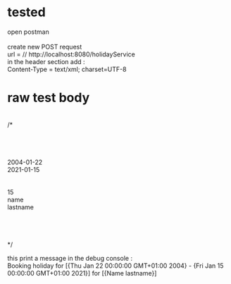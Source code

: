 # tested

open postman</br>  
create new POST request</br>
url =<wsdl url> // http://localhost:8080/holidayService</br>
in the header section add :</br>
  Content-Type = text/xml; charset=UTF-8</br>

# raw test body 
</br>
/*<soapenv:Envelope xmlns:soapenv="http://schemas.xmlsoap.org/soap/envelope/" xmlns:sch="http://joedayz.pe/hr/schemas"></br>
   <soapenv:Header/></br>
    <soapenv:Body></br>
      <sch:HolidayRequest></br>
         <sch:Holiday></br>
            <sch:StartDate>2004-01-22</sch:StartDate></br>
            <sch:EndDate>2021-01-15</sch:EndDate></br>
         </sch:Holiday></br>
         <sch:Employee></br>
            <sch:Number>15</sch:Number></br>
            <sch:FirstName>name</sch:FirstName></br>
            <sch:LastName>lastname</sch:LastName></br>
         </sch:Employee></br>
      </sch:HolidayRequest></br>
   </soapenv:Body></br>
</soapenv:Envelope></br>
*/

this print a message in the debug console :</br>
  Booking holiday for [{Thu Jan 22 00:00:00 GMT+01:00 2004} - {Fri Jan 15 00:00:00 GMT+01:00 2021}] for [{Name lastname}]</br> 
